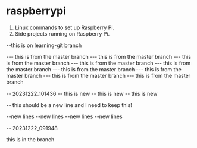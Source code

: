 # raspberrypi

1. Linux commands to set up Raspberry Pi.
2. Side projects running on Raspberry Pi.

--this is on learning-git branch

--- this is from the master branch
--- this is from the master branch
--- this is from the master branch
--- this is from the master branch
--- this is from the master branch
--- this is from the master branch
--- this is from the master branch
--- this is from the master branch
--- this is from the master branch


-- 20231222_101436
-- this is new 
-- this is new 
-- this is new 

-- this should be a new line and I need to keep this!


--new lines
--new lines
--new lines
--new lines


-- 20231222_091948

this is in the branch 
